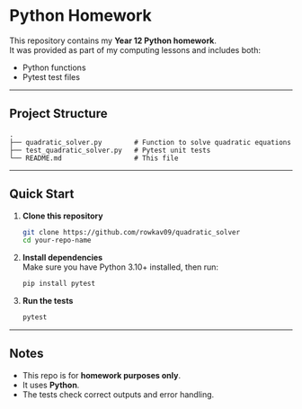 # Python Homework

This repository contains my **Year 12 Python homework**.  
It was provided as part of my computing lessons and includes both:

- Python functions  
- Pytest test files  

---

## Project Structure

    .
    ├── quadratic_solver.py        # Function to solve quadratic equations
    ├── test_quadratic_solver.py   # Pytest unit tests
    └── README.md                  # This file

---

## Quick Start

1. **Clone this repository**  
   ```bash
   git clone https://github.com/rowkav09/quadratic_solver
   cd your-repo-name
   ```

2. **Install dependencies**  
   Make sure you have Python 3.10+ installed, then run:  
   ```bash
   pip install pytest
   ```

3. **Run the tests**  
   ```bash
   pytest
   ```

---

## Notes

- This repo is for **homework purposes only**.  
- It uses **Python**.  
- The tests check correct outputs and error handling.  
